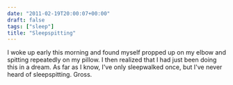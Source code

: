 ```yaml
---
date: "2011-02-19T20:00:07+00:00"
draft: false
tags: ["sleep"]
title: "Sleepspitting"
---
```

I woke up early this morning and found myself propped up on my elbow and spitting repeatedly on my pillow. I then realized that I had just been doing this in a dream. As far as I know, I've only sleepwalked once, but I've never heard of sleepspitting. Gross.

